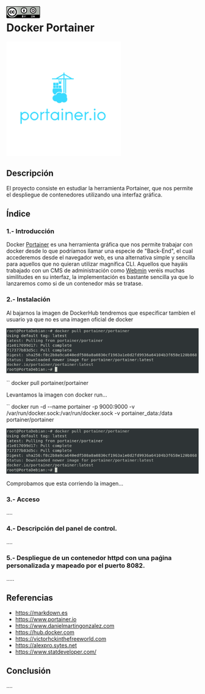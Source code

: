 <img src="./imagenes/MI-LICENCIA88x31.png" style="float: left; margin-right: 10px;" />

# Docker Portainer
![logo portainer](imagenes/portainer.png)
## Descripción
El proyecto consiste en estudiar la herramienta Portainer, que nos permite el despliegue de contenedores utilizando una interfaz gráfica.
## Índice
### 1.- Introducción
Docker [Portainer](https://www.portainer.io) es una herramienta gráfica que nos permite trabajar con docker desde lo que podríamos llamar una especie de "Back-End", el cual accederemos desde el navegador web, es una alternativa simple y sencilla para aquellos que no quieran utilizar magnífica CLI. Aquellos que hayáis trabajado con un CMS de administración como [Webmin](https://www.webmin.com) veréis muchas similitudes en su interfaz, la implementación es bastante sencilla ya que lo lanzaremos como si de un contenedor más se tratase.
### 2.- Instalación
Al bajarnos la imagen de DockerHub tendremos que especificar tambien el usuario ya que no es una imagen oficial de docker

![pull de la imagen](imagenes/poolDeLaImagen.png)

`` docker pull portainer/portainer

Levantamos la imagen con docker run...

`` docker run -d --name portainer -p 9000:9000 -v /var/run/docker.sock:/var/run/docker.sock -v portainer_data:/data portainer/portainer

![pull de la imagen](imagenes/poolDeLaImagen.png)

Comprobamos que esta corriendo la imagen...
### 3.- Acceso
.... 
### 4.- Descripción del panel de control.
....
### 5.- Despliegue de un contenedor httpd con una paǵina personalizada y mapeado por el puerto 8082.
.....
## Referencias
- <https://markdown.es>
- <https://www.portainer.io>
- <https://www.danielmartingonzalez.com>
- <https://hub.docker.com>
- <https://victorhckinthefreeworld.com>
- <https://alexpro.sytes.net>
- <https://www.statdeveloper.com/>
## Conclusión
....